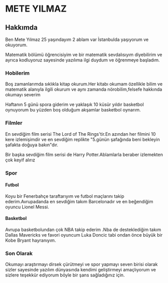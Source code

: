 
<h1>METE YILMAZ</h1>
<h2>Hakkımda</h2>
<!--Kısa ve öz bilgiler
    Paragraf kullanmaya özen göster
    Anlaşılır olsun-->
<p>Ben Mete Yılmaz 25 yaşındayım 2 ablam var İstanbulda yaşıyorum ve okuyorum.</p>
<p>Matematik bölümü öğrencisiyim ve bir matematik sevdalısıyım diyebilirim ve ayrıca kodluyoruz sayesinde yazılıma ilgi duydum ve öğrenmeye başladım.</p>
<h3>Hobilerim</h3>
<p>Boş zamanlarımda sıklıkla kitap okurum.Her kitabı okumam özellikle bilim ve matematik alanıyla ilgili okurum ve aynı zamanda nörobilim,felsefe hakkında okumayı severim</p>
<p>Haftanın 5 günü spora giderim ve yaklaşık 10 küsür yıldır basketbol oynuyorum bu yüzden boş olduğum akşamlar basketbol oynarım.</p>
<h3>Filmler</h3>
<p>En sevdiğim film serisi The Lord of The Rings'tir.En azından her filmini 10 kere izlemişimdir ve en sevdiğim replikte "5.günün şafağında beni bekleyin şafakta doğuya bakın"dır.</p>
<p>Bir başka sevdiğim film serisi de Harry Potter.Ablamlarla beraber izlemekten çok keyif alırız </p>
<h3>Spor </h3>
<!--Ayrı ayrı konulardan bahset alt başlıklar aç-->
<h4>Futbol</h4>
<p>Koyu bir Fenerbahçe taraftarıyım ve futbol maçlarını takip ederim.Avrupadanda en sevdiğim takım Barcelonadır ve en beğendiğim oyuncu Lionel Messi.</p>
<h4>Basketbol</h4>
<p>Avrupa basketbolundan çok NBA takip ederim .Nba de desteklediğim takım Dallas Mavericks ve favori oyuncum Luka Doncic tabi ondan önce büyük bir Kobe Bryant hayranıyım.</p>
<!--REST IN PEACE FOR KOBE BRYANT
    Öldüğünde çok üzülmüştüm -->
    <h3>Son Olarak</h3>
    <!--Kodluyoruz ekibine teşekkürlerini ilet-->
    <p>Okumayı araştırmayı dirsek çürütmeyi ve spor yapmayı seven birisi olarak sizler sayesinde yazılım dünyasında kendimi geliştirmeyi amaçlıyorum ve sizlere teşekkür ediyorum böyle bir şans sağladığınız için.</p>
